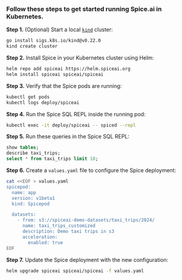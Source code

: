 ### Follow these steps to get started running Spice.ai in Kubernetes.

**Step 1.** (Optional) Start a local [`kind`](https://kind.sigs.k8s.io/) cluster:

```bash
go install sigs.k8s.io/kind@v0.22.0
kind create cluster
```

**Step 2.** Install Spice in your Kubernetes cluster using Helm:

```bash
helm repo add spiceai https://helm.spiceai.org
helm install spiceai spiceai/spiceai
```

**Step 3.** Verify that the Spice pods are running:

```bash
kubectl get pods
kubectl logs deploy/spiceai
```

**Step 4.** Run the Spice SQL REPL inside the running pod:

```bash
kubectl exec -it deploy/spiceai -- spiced --repl
```

**Step 5.** Run these queries in the Spice SQL REPL:

```sql
show tables;
describe taxi_trips;
select * from taxi_trips limit 10;
```

**Step 6.** Create a `values.yaml` file to configure the Spice deployment:

```bash
cat <<EOF > values.yaml
spicepod:
  name: app
  version: v1beta1
  kind: Spicepod

  datasets:
    - from: s3://spiceai-demo-datasets/taxi_trips/2024/
      name: taxi_trips_customized
      description: Demo taxi trips in s3
      acceleration:
        enabled: true
EOF
```

**Step 7.** Update the Spice deployment with the new configuration:

```bash
helm upgrade spiceai spiceai/spiceai -f values.yaml
```